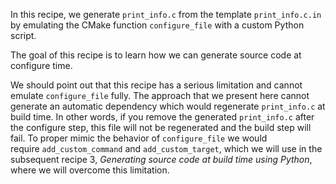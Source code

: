In this recipe, we generate `print_info.c` from the template `print_info.c.in`
by emulating the CMake function `configure_file` with a custom Python script.

The goal of this recipe is to learn how we can generate source code at
configure time.

We should point out that this recipe has a serious limitation and cannot
emulate `configure_file` fully. The approach that we present here cannot
generate an automatic dependency which would regenerate `print_info.c` at build
time. In other words, if you remove the generated `print_info.c` after the
configure step, this file will not be regenerated and the build step will fail.
To proper mimic the behavior of `configure_file` we would
require `add_custom_command` and `add_custom_target`, which we will use in the
subsequent recipe 3, *Generating source code at build time using Python*, where
we will overcome this limitation.
